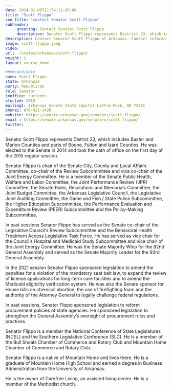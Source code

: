 ```yaml
---
date: 2024-01-08T11:54:12-05:00
title: "Scott Flippo"
seo_title: "contact Senator Scott Flippo"
subheader:
     greeting: Contact Senator Scott Flippo
     description: Senator Scott Flippo represents District 23, which includes Baxter and Marion Counties and parts of Boone, Fulton and Izard Counties.  He was elected to the Senate in 2014 and took the oath of office on the first day of the 2015 regular session.
description: Contact Senator Scott Flippo of Arkansas. Contact information for Scott Flippo includes email address, phone number, and mailing address.
image: scott-flippo.jpeg
video:
url:  /states/arkansas/scott-flippo/
weight: 1
layout: course_home

####candidate
name: Scott Flippo
state: Arkansas
party: Republican
role: Senator
inoffice: currents
elected: 2015
mailing1: Arkansas Senate State Capitol Little Rock, AR 72201
phone1: 870-421-3420
website: https://senate.arkansas.gov/senators/scott-flippo/
email : https://senate.arkansas.gov/senators/scott-flippo/
twitter:
---
```


Senator Scott Flippo represents District 23, which includes Baxter and Marion Counties and parts of Boone, Fulton and Izard Counties.  He was elected to the Senate in 2014 and took the oath of office on the first day of the 2015 regular session.

Senator Flippo is chair of the Senate City, County and Local Affairs Committee, co-chair of the Review Subcommittee and vice co-chair of the Joint Energy Committee.  He is a member of the Senate Public Health, Welfare and Labor Committee, the Joint Performance Review (JPR) Committee, the Senate Rules, Resolutions and Memorials Committee, the Joint Budget Committee, the Arkansas Legislative Council, the Legislative Joint Auditing Committee, the Game and Fish / State Police Subcommittee, the Higher Education Subcommittee, the Performance Evaluation and Expenditure Review (PEER) Subcommittee and the Policy-Making Subcommittee.

In past sessions Senator Flippo has served as the Senate co-chair of the Legislative Council’s Review Subcommittee and the Behavioral Health Treatment Access Legislative Task Force.  He has served as vice chair for the Council’s Hospital and Medicaid Study Subcommittee and vice chair of the Joint Energy Committee.  He was the Senate Majority Whip for the 92nd General Assembly and served as the Senate Majority Leader for the 93rd General Assembly.

In the 2021 session Senator Flippo sponsored legislation to amend the penalties for a violation of the mandatory seat belt law, to expand the review of license applications for long-term care facilities and to amend the Medicaid eligibility verification system.  He was also the Senate sponsor for House bills on chemical abortion, the use of firefighting foam and the authority of the Attorney General to legally challenge federal regulations.

In past sessions, Senator Flippo sponsored legislation to reform procurement policies of state agencies.  He sponsored legislation to strengthen the General Assembly’s oversight of procurement rules and practices.   

Senator Flippo is a member the National Conference of State Legislatures (NCSL) and the Southern Legislative Conference (SLC).  He is a member of the Bull Shoals Chamber of Commerce and Rotary Club and Mountain Home Chamber of Commerce and Rotary Club.

Senator Flippo is a native of Mountain Home and lives there.  He is a graduate of Mountain Home High School and earned a degree in Business Administration from the University of Arkansas.

He is the owner of Carefree Living, an assisted living center.  He is a member of the Methodist church.
